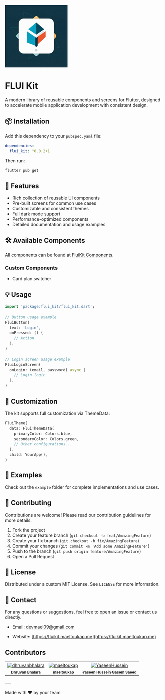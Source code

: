 <img src="https://raw.githubusercontent.com/maeltoukap/flui_kit_package/refs/heads/main/assets/flui_kit_logo.jpeg" alt="FLUI Kit Logo" width="200">

# FLUI Kit

A modern library of reusable components and screens for Flutter, designed to accelerate mobile application development with consistent design.

## 📦 Installation

Add this dependency to your `pubspec.yaml` file:

```yaml
dependencies:
  flui_kit: ^0.0.2+1
```

Then run:

```bash
flutter pub get
```

## 🎯 Features

- Rich collection of reusable UI components
- Pre-built screens for common use cases
- Customizable and consistent themes
- Full dark mode support
- Performance-optimized components
- Detailed documentation and usage examples

## 🛠️ Available Components

All components can be found at [FluiKit Components](https://fluikit.maeltoukap.me/components/).

### Custom Components

- Card plan switcher

## 💡 Usage

```dart
import 'package:flui_kit/flui_kit.dart';

// Button usage example
FluiButton(
  text: 'Login',
  onPressed: () {
    // Action
  },
)

// Login screen usage example
FluiLoginScreen(
  onLogin: (email, password) async {
    // Login logic
  },
)
```

## 🎨 Customization

The kit supports full customization via ThemeData:

```dart
FluiTheme(
  data: FluiThemeData(
    primaryColor: Colors.blue,
    secondaryColor: Colors.green,
    // Other configurations...
  ),
  child: YourApp(),
)
```

## 📱 Examples

Check out the `example` folder for complete implementations and use cases.

## 🤝 Contributing

Contributions are welcome! Please read our contribution guidelines for more details.

1. Fork the project
2. Create your feature branch (`git checkout -b feat/AmazingFeature`)
3. Create your fix branch (`git checkout -b fix/AmazingFeature`)
4. Commit your changes (`git commit -m 'Add some AmazingFeature'`)
5. Push to the branch (`git push origin feature/AmazingFeature`)
6. Open a Pull Request

## 📄 License

Distributed under a custom MIT License. See `LICENSE` for more information.

## 📧 Contact

For any questions or suggestions, feel free to open an issue or contact us directly.

- Email: <devmael09@gmail.com>
<!-- - Twitter: [@flui_kit](https://x.com/maeltoukap) -->
- Website: [https://fluikit.maeltoukap.me](https://fluikit.maeltoukap.me)

## Contributors

<!-- readme: collaborators,contributors -start -->
<table>
	<tbody>
		<tr>
            <td align="center">
                <a href="https://github.com/dhruvanbhalara">
                    <img src="https://avatars.githubusercontent.com/u/53393418?v=4" width="100;" alt="dhruvanbhalara"/>
                    <br />
                    <sub><b>Dhruvan Bhalara</b></sub>
                </a>
            </td>
            <td align="center">
                <a href="https://github.com/maeltoukap">
                    <img src="https://avatars.githubusercontent.com/u/74214399?v=4" width="100;" alt="maeltoukap"/>
                    <br />
                    <sub><b>maeltoukap</b></sub>
                </a>
            </td>
            <td align="center">
                <a href="https://github.com/YaseenHussein">
                    <img src="https://avatars.githubusercontent.com/u/138660098?v=4" width="100;" alt="YaseenHussein"/>
                    <br />
                    <sub><b>Yaseen Hussein Qasem Saeed</b></sub>
                </a>
            </td>
		</tr>
	<tbody>
</table>
<!-- readme: collaborators,contributors -end -->
---

Made with ❤️ by your team
